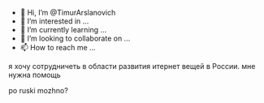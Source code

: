 - 👋 Hi, I’m @TimurArslanovich
- 👀 I’m interested in ...
- 🌱 I’m currently learning ...
- 💞️ I’m looking to collaborate on ...
- 📫 How to reach me ...

<!---
TimurArslanovich/TimurArslanovich is a ✨ special ✨ repository because its `README.md` (this file) appears on your GitHub profile.
You can click the Preview link to take a look at your changes.
--->я хочу сотрудничеть в области развития итернет вещей в России. мне нужна помощь
po ruski mozhno?